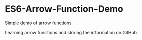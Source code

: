 # ES6-Arrow-Function-Demo
Simple demo of arrow functions 

Learning arrow functions and storing the information on GitHub
